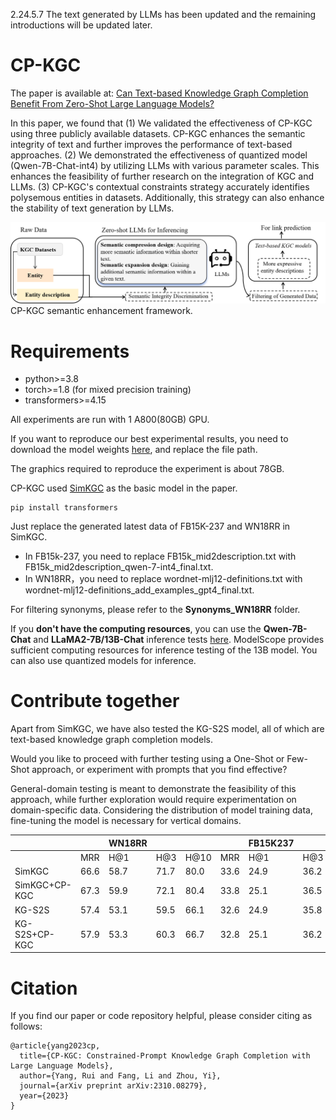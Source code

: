 
2.24.5.7 The text generated by LLMs has been updated and the remaining introductions will be updated later.


# CP-KGC
The paper is available at: [Can Text-based Knowledge Graph Completion Benefit From Zero-Shot Large Language Models?](https://arxiv.org/pdf/2310.08279.pdf) 

In this paper, we found that 
(1) We validated the effectiveness of CP-KGC using three publicly available datasets. CP-KGC enhances the semantic integrity of text and further improves the performance of text-based approaches.
(2) We demonstrated the effectiveness of quantized model (Qwen-7B-Chat-int4) by utilizing LLMs with various parameter scales. This enhances the feasibility of further research on the integration of KGC and LLMs.
(3) CP-KGC's contextual constraints strategy accurately identifies polysemous entities in datasets. Additionally, this strategy can also enhance the stability of text generation by LLMs.

![Alt text](./model.png)
CP-KGC semantic enhancement framework.


# Requirements

* python>=3.8
* torch>=1.8 (for mixed precision training)
* transformers>=4.15

All experiments are run with 1 A800(80GB) GPU.

If you want to reproduce our best experimental results, you need to download the model weights [here](https://drive.google.com/drive/my-drive), and replace the file path.

The graphics required to reproduce the experiment is about 78GB.

CP-KGC used [SimKGC](https://github.com/intfloat/SimKGC) as the basic model in the paper. 

```
pip install transformers
```

Just replace the generated latest data of FB15K-237 and WN18RR in SimKGC.


* In FB15k-237, you need to replace FB15k_mid2description.txt with FB15k_mid2description_qwen-7-int4_final.txt.
* In WN18RR，you need to replace wordnet-mlj12-definitions.txt with wordnet-mlj12-definitions_add_examples_gpt4_final.txt.



For filtering synonyms, please refer to the **Synonyms_WN18RR** folder.


If you **don't have the computing resources**, you can use the **Qwen-7B-Chat** and **LLaMA2-7B/13B-Chat** inference tests [here](https://modelscope.cn/topic/dfefe5be778b49fba8c44646023b57ba/pub/summary). ModelScope provides sufficient computing resources for inference testing of the 13B model. You can also use quantized models for inference.

# Contribute together

Apart from SimKGC, we have also tested the KG-S2S model, all of which are text-based knowledge graph completion models.

Would you like to proceed with further testing using a One-Shot or Few-Shot approach, or experiment with prompts that you find effective?

General-domain testing is meant to demonstrate the feasibility of this approach, while further exploration would require experimentation on domain-specific data. Considering the distribution of model training data, fine-tuning the model is necessary for vertical domains.

|       | | WN18RR|     |      |  |FB15K237 |    |     |
|-------|--------|-----|-----|------|----------|----|----|-----|
|       | MRR    | H@1 | H@3 | H@10 | MRR      | H@1| H@3| H@10|
|SimKGC |66.6|58.7|71.7|80.0|33.6|24.9|36.2|51.1|
|SimKGC+CP-KGC|67.3|59.9|72.1|80.4|33.8|25.1|36.5|51.6|
|KG-S2S |57.4|53.1|59.5|66.1|32.6|24.9|35.8|48.7|
|KG-S2S+CP-KGC |57.9|53.3|60.3|66.7|32.8|25.1|36.2|50.1|




# Citation
If you find our paper or code repository helpful, please consider citing as follows:
```
@article{yang2023cp,
  title={CP-KGC: Constrained-Prompt Knowledge Graph Completion with Large Language Models},
  author={Yang, Rui and Fang, Li and Zhou, Yi},
  journal={arXiv preprint arXiv:2310.08279},
  year={2023}
}
```
